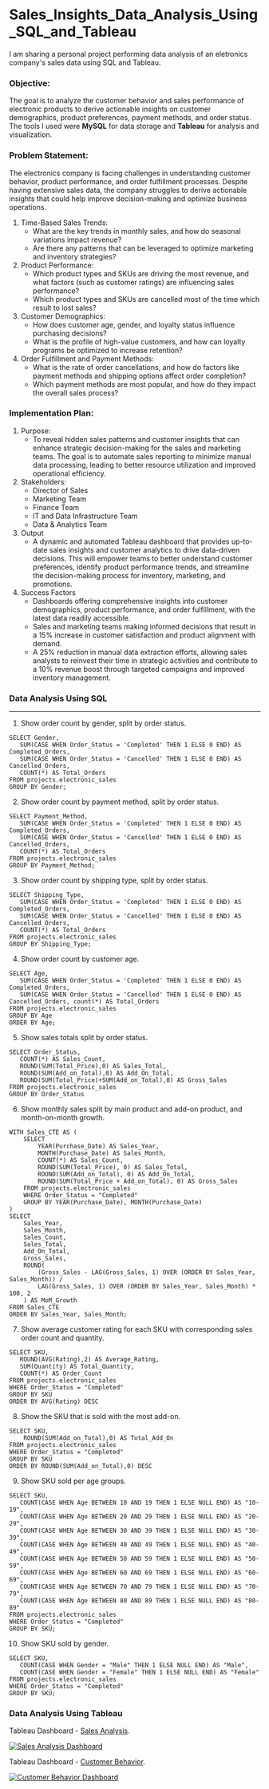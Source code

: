 # Sales_Insights_Data_Analysis_Using_SQL_and_Tableau

I am sharing a personal project performing data analysis of an eletronics company's sales data using SQL and Tableau.

### Objective:
The goal is to analyze the customer behavior and sales performance of electronic products to derive actionable insights on customer demographics, product preferences, payment methods, and order status. The tools I used were **MySQL** for data storage and **Tableau** for analysis and visualization.

### Problem Statement:
The electronics company is facing challenges in understanding customer behavior, product performance, and order fulfillment processes. Despite having extensive sales data, the company struggles to derive actionable insights that could help improve decision-making and optimize business operations.
1. Time-Based Sales Trends:
   - What are the key trends in monthly sales, and how do seasonal variations impact revenue?
   - Are there any patterns that can be leveraged to optimize marketing and inventory strategies?
2. Product Performance:
    - Which product types and SKUs are driving the most revenue, and what factors (such as customer ratings) are influencing sales performance?
    - Which product types and SKUs are cancelled most of the time which result to lost sales?
3. Customer Demographics:
    - How does customer age, gender, and loyalty status influence purchasing decisions?
    - What is the profile of high-value customers, and how can loyalty programs be optimized to increase retention?
4. Order Fulfillment and Payment Methods:
    - What is the rate of order cancellations, and how do factors like payment methods and shipping options affect order completion?
    - Which payment methods are most popular, and how do they impact the overall sales process?

### Implementation Plan:
1. Purpose:
   - To reveal hidden sales patterns and customer insights that can enhance strategic decision-making for the sales and marketing teams. The goal is to automate sales reporting to minimize manual data processing, leading to better resource utilization and improved operational efficiency.
2. Stakeholders:
   - Director of Sales
   - Marketing Team
   - Finance Team
   - IT and Data Infrastructure Team
   - Data & Analytics Team
3. Output
   - A dynamic and automated Tableau dashboard that provides up-to-date sales insights and customer analytics to drive data-driven decisions. This will empower teams to better understand customer preferences, identify product performance trends, and streamline the decision-making process for inventory, marketing, and promotions.
4. Success Factors
   - Dashboards offering comprehensive insights into customer demographics, product performance, and order fulfillment, with the latest data readily accessible.
   - Sales and marketing teams making informed decisions that result in a 15% increase in customer satisfaction and product alignment with demand.
   - A 25% reduction in manual data extraction efforts, allowing sales analysts to reinvest their time in strategic activities and contribute to a 10% revenue boost through targeted campaigns and improved inventory management.

### Data Analysis Using SQL
***
1. Show order count by gender, split by order status.
~~~
SELECT Gender,
   SUM(CASE WHEN Order_Status = 'Completed' THEN 1 ELSE 0 END) AS Completed_Orders,
   SUM(CASE WHEN Order_Status = 'Cancelled' THEN 1 ELSE 0 END) AS Cancelled_Orders,
   COUNT(*) AS Total_Orders
FROM projects.electronic_sales
GROUP BY Gender;
~~~
2. Show order count by payment method, split by order status.
~~~
SELECT Payment_Method, 
   SUM(CASE WHEN Order_Status = 'Completed' THEN 1 ELSE 0 END) AS Completed_Orders,
   SUM(CASE WHEN Order_Status = 'Cancelled' THEN 1 ELSE 0 END) AS Cancelled_Orders,
   COUNT(*) AS Total_Orders
FROM projects.electronic_sales
GROUP BY Payment_Method;
~~~
3. Show order count by shipping type, split by order status.
~~~
SELECT Shipping_Type, 
   SUM(CASE WHEN Order_Status = 'Completed' THEN 1 ELSE 0 END) AS Completed_Orders,
   SUM(CASE WHEN Order_Status = 'Cancelled' THEN 1 ELSE 0 END) AS Cancelled_Orders,
   COUNT(*) AS Total_Orders
FROM projects.electronic_sales
GROUP BY Shipping_Type;
~~~
4. Show order count by customer age.
~~~
SELECT Age,
   SUM(CASE WHEN Order_Status = 'Completed' THEN 1 ELSE 0 END) AS Completed_Orders,
   SUM(CASE WHEN Order_Status = 'Cancelled' THEN 1 ELSE 0 END) AS Cancelled_Orders, count(*) AS Total_Orders
FROM projects.electronic_sales
GROUP BY Age
ORDER BY Age;
~~~
5. Show sales totals split by order status.
~~~
SELECT Order_Status,
   COUNT(*) AS Sales_Count,
   ROUND(SUM(Total_Price),0) AS Sales_Total,
   ROUND(SUM(Add_on_Total),0) AS Add_On_Total,
   ROUND(SUM(Total_Price)+SUM(Add_on_Total),0) AS Gross_Sales
FROM projects.electronic_sales
GROUP BY Order_Status
~~~
6. Show monthly sales split by main product and add-on product, and month-on-month growth.
~~~
WITH Sales_CTE AS (
    SELECT 
        YEAR(Purchase_Date) AS Sales_Year, 
        MONTH(Purchase_Date) AS Sales_Month, 
        COUNT(*) AS Sales_Count, 
        ROUND(SUM(Total_Price), 0) AS Sales_Total, 
        ROUND(SUM(Add_on_Total), 0) AS Add_On_Total, 
        ROUND(SUM(Total_Price + Add_on_Total), 0) AS Gross_Sales
    FROM projects.electronic_sales
    WHERE Order_Status = "Completed"
    GROUP BY YEAR(Purchase_Date), MONTH(Purchase_Date)
)
SELECT 
    Sales_Year, 
    Sales_Month, 
    Sales_Count, 
    Sales_Total, 
    Add_On_Total, 
    Gross_Sales, 
    ROUND(
        (Gross_Sales - LAG(Gross_Sales, 1) OVER (ORDER BY Sales_Year, Sales_Month)) / 
        LAG(Gross_Sales, 1) OVER (ORDER BY Sales_Year, Sales_Month) * 100, 2
    ) AS MoM_Growth
FROM Sales_CTE
ORDER BY Sales_Year, Sales_Month;
~~~
7. Show average customer rating for each SKU with corresponding sales order count and quantity.
~~~
SELECT SKU,
   ROUND(AVG(Rating),2) AS Average_Rating,
   SUM(Quantity) AS Total_Quantity,
   COUNT(*) AS Order_Count
FROM projects.electronic_sales
WHERE Order_Status = "Completed"
GROUP BY SKU
ORDER BY AVG(Rating) DESC
~~~
8. Show the SKU that is sold with the most add-on.
~~~
SELECT SKU,
    ROUND(SUM(Add_on_Total),0) AS Total_Add_On
FROM projects.electronic_sales
WHERE Order_Status = "Completed"
GROUP BY SKU
ORDER BY ROUND(SUM(Add_on_Total),0) DESC
~~~
9. Show SKU sold per age groups.
~~~
SELECT SKU,
   COUNT(CASE WHEN Age BETWEEN 10 AND 19 THEN 1 ELSE NULL END) AS "10-19",
   COUNT(CASE WHEN Age BETWEEN 20 AND 29 THEN 1 ELSE NULL END) AS "20-29",
   COUNT(CASE WHEN Age BETWEEN 30 AND 39 THEN 1 ELSE NULL END) AS "30-39",
   COUNT(CASE WHEN Age BETWEEN 40 AND 49 THEN 1 ELSE NULL END) AS "40-49",
   COUNT(CASE WHEN Age BETWEEN 50 AND 59 THEN 1 ELSE NULL END) AS "50-59",
   COUNT(CASE WHEN Age BETWEEN 60 AND 69 THEN 1 ELSE NULL END) AS "60-69",
   COUNT(CASE WHEN Age BETWEEN 70 AND 79 THEN 1 ELSE NULL END) AS "70-79",
   COUNT(CASE WHEN Age BETWEEN 80 AND 89 THEN 1 ELSE NULL END) AS "80-89"
FROM projects.electronic_sales
WHERE Order_Status = "Completed"
GROUP BY SKU;
~~~
10. Show SKU sold by gender.
~~~
SELECT SKU,
   COUNT(CASE WHEN Gender = "Male" THEN 1 ELSE NULL END) AS "Male",
   COUNT(CASE WHEN Gender = "Female" THEN 1 ELSE NULL END) AS "Female"
FROM projects.electronic_sales
WHERE Order_Status = "Completed"
GROUP BY SKU;
~~~

### Data Analysis Using Tableau

Tableau Dashboard - [Sales Analysis](https://public.tableau.com/shared/NNQ65M4NQ?:display_count=n&:origin=viz_share_link).

[![Sales Analysis Dashboard](https://github.com/JasperBagano/Sales_Insights_Data_Analysis_Using_SQL_and_Tableau/blob/e74a506efc734e732508a55d0d41585074310bdc/image_Sales%20Analysis.png)](https://public.tableau.com/views/Electronics_Company_Sales_Insights_Analysis_Using_Tableau/SalesAnalysis?:language=en-US&:sid=&:redirect=auth&:display_count=n&:origin=viz_share_link)

Tableau Dashboard - [Customer Behavior](https://public.tableau.com/views/Electronics_Company_Sales_Insights_Analysis_Using_Tableau/CustomerBehavior?:language=en-US&:sid=&:display_count=n&:origin=viz_share_link).

[![Customer Behavior Dashboard](https://github.com/JasperBagano/Sales_Insights_Data_Analysis_Using_SQL_and_Tableau/blob/e74a506efc734e732508a55d0d41585074310bdc/image_Customer%20Behavior.png)](https://public.tableau.com/views/Electronics_Company_Sales_Insights_Analysis_Using_Tableau/CustomerBehavior?:language=en-US&:sid=&:display_count=n&:origin=viz_share_link)


